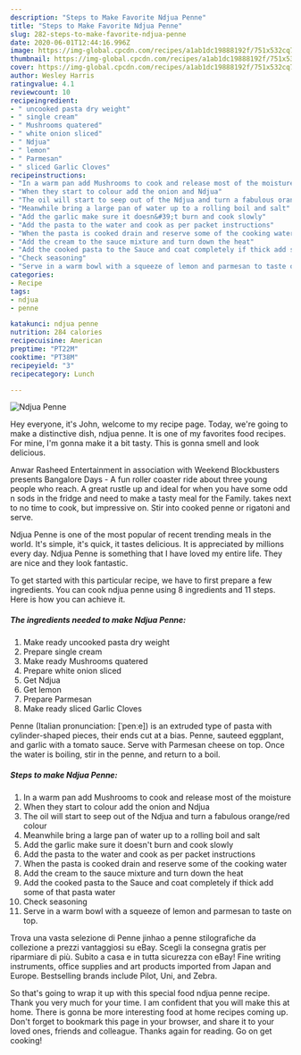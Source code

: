 ```yaml
---
description: "Steps to Make Favorite Ndjua Penne"
title: "Steps to Make Favorite Ndjua Penne"
slug: 282-steps-to-make-favorite-ndjua-penne
date: 2020-06-01T12:44:16.996Z
image: https://img-global.cpcdn.com/recipes/a1ab1dc19888192f/751x532cq70/ndjua-penne-recipe-main-photo.jpg
thumbnail: https://img-global.cpcdn.com/recipes/a1ab1dc19888192f/751x532cq70/ndjua-penne-recipe-main-photo.jpg
cover: https://img-global.cpcdn.com/recipes/a1ab1dc19888192f/751x532cq70/ndjua-penne-recipe-main-photo.jpg
author: Wesley Harris
ratingvalue: 4.1
reviewcount: 10
recipeingredient:
- " uncooked pasta dry weight"
- " single cream"
- " Mushrooms quatered"
- " white onion sliced"
- " Ndjua"
- " lemon"
- " Parmesan"
- " sliced Garlic Cloves"
recipeinstructions:
- "In a warm pan add Mushrooms to cook and release most of the moisture"
- "When they start to colour add the onion and Ndjua"
- "The oil will start to seep out of the Ndjua and turn a fabulous orange/red colour"
- "Meanwhile bring a large pan of water up to a rolling boil and salt"
- "Add the garlic make sure it doesn&#39;t burn and cook slowly"
- "Add the pasta to the water and cook as per packet instructions"
- "When the pasta is cooked drain and reserve some of the cooking water"
- "Add the cream to the sauce mixture and turn down the heat"
- "Add the cooked pasta to the Sauce and coat completely if thick add some of that pasta water"
- "Check seasoning"
- "Serve in a warm bowl with a squeeze of lemon and parmesan to taste on top."
categories:
- Recipe
tags:
- ndjua
- penne

katakunci: ndjua penne 
nutrition: 284 calories
recipecuisine: American
preptime: "PT22M"
cooktime: "PT38M"
recipeyield: "3"
recipecategory: Lunch

---
```



![Ndjua Penne](https://img-global.cpcdn.com/recipes/a1ab1dc19888192f/751x532cq70/ndjua-penne-recipe-main-photo.jpg)

Hey everyone, it's John, welcome to my recipe page. Today, we're going to make a distinctive dish, ndjua penne. It is one of my favorites food recipes. For mine, I'm gonna make it a bit tasty. This is gonna smell and look delicious.

Anwar Rasheed Entertainment in association with Weekend Blockbusters presents Bangalore Days - A fun roller coaster ride about three young people who reach. A great rustle up and ideal for when you have some odd n sods in the fridge and need to make a tasty meal for the Family. takes next to no time to cook, but impressive on. Stir into cooked penne or rigatoni and serve.

Ndjua Penne is one of the most popular of recent trending meals in the world. It's simple, it's quick, it tastes delicious. It is appreciated by millions every day. Ndjua Penne is something that I have loved my entire life. They are nice and they look fantastic.


To get started with this particular recipe, we have to first prepare a few ingredients. You can cook ndjua penne using 8 ingredients and 11 steps. Here is how you can achieve it.

<!--inarticleads1-->

##### The ingredients needed to make Ndjua Penne:

1. Make ready  uncooked pasta dry weight
1. Prepare  single cream
1. Make ready  Mushrooms quatered
1. Prepare  white onion sliced
1. Get  Ndjua
1. Get  lemon
1. Prepare  Parmesan
1. Make ready  sliced Garlic Cloves


Penne (Italian pronunciation: [ˈpenːe]) is an extruded type of pasta with cylinder-shaped pieces, their ends cut at a bias. Penne, sauteed eggplant, and garlic with a tomato sauce. Serve with Parmesan cheese on top. Once the water is boiling, stir in the penne, and return to a boil. 

<!--inarticleads2-->

##### Steps to make Ndjua Penne:

1. In a warm pan add Mushrooms to cook and release most of the moisture
1. When they start to colour add the onion and Ndjua
1. The oil will start to seep out of the Ndjua and turn a fabulous orange/red colour
1. Meanwhile bring a large pan of water up to a rolling boil and salt
1. Add the garlic make sure it doesn&#39;t burn and cook slowly
1. Add the pasta to the water and cook as per packet instructions
1. When the pasta is cooked drain and reserve some of the cooking water
1. Add the cream to the sauce mixture and turn down the heat
1. Add the cooked pasta to the Sauce and coat completely if thick add some of that pasta water
1. Check seasoning
1. Serve in a warm bowl with a squeeze of lemon and parmesan to taste on top.


Trova una vasta selezione di Penne jinhao a penne stilografiche da collezione a prezzi vantaggiosi su eBay. Scegli la consegna gratis per riparmiare di più. Subito a casa e in tutta sicurezza con eBay! Fine writing instruments, office supplies and art products imported from Japan and Europe. Bestselling brands include Pilot, Uni, and Zebra. 

So that's going to wrap it up with this special food ndjua penne recipe. Thank you very much for your time. I am confident that you will make this at home. There is gonna be more interesting food at home recipes coming up. Don't forget to bookmark this page in your browser, and share it to your loved ones, friends and colleague. Thanks again for reading. Go on get cooking!
